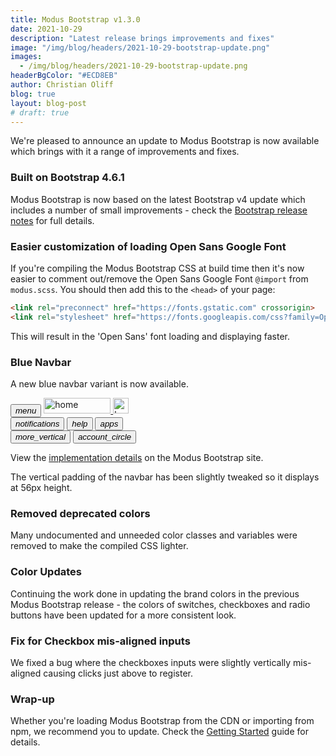```yaml
---
title: Modus Bootstrap v1.3.0
date: 2021-10-29
description: "Latest release brings improvements and fixes"
image: "/img/blog/headers/2021-10-29-bootstrap-update.png"
images:
  - /img/blog/headers/2021-10-29-bootstrap-update.png
headerBgColor: "#ECD8EB"
author: Christian Oliff
blog: true
layout: blog-post
# draft: true
---
```


We're pleased to announce an update to Modus Bootstrap is now available which brings with it a range of improvements and fixes.

### Built on Bootstrap 4.6.1

Modus Bootstrap is now based on the latest Bootstrap v4 update which includes a number of small improvements - check the [Bootstrap release notes](https://github.com/twbs/bootstrap/releases/tag/v4.6.1) for full details.

### Easier customization of loading Open Sans Google Font

If you're compiling the Modus Bootstrap CSS at build time then it's now easier to comment out/remove the Open Sans Google Font `@import` from `modus.scss`. You should then add this to the `<head>` of your page:

```html
<link rel="preconnect" href="https://fonts.gstatic.com" crossorigin>
<link rel="stylesheet" href="https://fonts.googleapis.com/css?family=Open+Sans:300,400,600,700&display=fallback">
```

This will result in the 'Open Sans' font loading and displaying faster.

### Blue Navbar

A new blue navbar variant is now available.

<nav class="navbar navbar-blue nav navbar-expand-sm modus-header py-1 mb-3">
  <button class="btn btn-lg btn-icon-only btn-text-dark" id="menuButton" data-modus-item="menu-btn" href="#overview" data-toggle="#">
    <i class="modus-icons notranslate text-white" aria-hidden="true">menu</i>
  </button>
  <a href="#navbar-example" class="navbar-brand mr-auto ml-2">
    <img src="https://modus-bootstrap.trimble.com/img/trimble-logo-rev.svg" width="107" height="25" class="img-fluid d-none d-sm-block" alt="home">
    <img src="https://modus-bootstrap.trimble.com/img/trimble-icon-rev.svg" class="d-block d-sm-none" height="25" width="25" alt="home">
  </a>
  <div class="collapse navbar-collapse">
    <div class="navbar-nav ml-auto">
      <button class="btn btn-lg btn-icon-only btn-text-dark ml-2" data-toggle="tooltip"
         data-placement="bottom" title="Notifications">
        <i class="modus-icons notranslate text-white" aria-hidden="true">notifications</i>
      </button>
      <button class="btn btn-lg btn-icon-only btn-text-dark ml-2" data-toggle="tooltip"
         data-placement="bottom" title="Help">
        <i class="modus-icons notranslate text-white" aria-hidden="true">help</i>
      </button>
      <button class="btn btn-lg btn-icon-only btn-text-dark ml-2" data-toggle="tooltip"
         data-placement="bottom" title="Applications">
        <i class="modus-icons notranslate text-white" aria-hidden="true">apps</i>
      </button>
    </div>
  </div>
  <button class="btn btn-lg btn-icon-only btn-text-dark d-block d-sm-none">
    <i class="modus-icons notranslate text-white" aria-hidden="true">more_vertical</i>
  </button>
  <button class="btn btn-lg btn-icon-only btn-text-dark bg-transparent ml-2"
         data-toggle="tooltip" data-placement="bottom" data-html="true"
         title="<div class=text-left>MyTrimble<br>Stephanie Carter<br>stephanie_carter@example.com</div>">
         <i class="modus-icons notranslate rounded-circle text-white">account_circle</i>
  </button>
</nav>

View the [implementation details](https://modus-bootstrap.trimble.com/components/navbar/#blue-variant) on the Modus Bootstrap site.

The vertical padding of the navbar has been slightly tweaked so it displays at 56px height.

### Removed deprecated colors

Many undocumented and unneeded color classes and variables were removed to make the compiled CSS lighter.

### Color Updates

Continuing the work done in updating the brand colors in the previous Modus Bootstrap release - the colors of switches, checkboxes and radio buttons have been updated for a more consistent look.

### Fix for Checkbox mis-aligned inputs

We fixed a bug where the checkboxes inputs were slightly vertically mis-aligned causing clicks just above to register.

### Wrap-up

Whether you're loading Modus Bootstrap from the CDN or importing from npm, we recommend you to update. Check the [Getting Started](https://modus-bootstrap.trimble.com/getting-started/) guide for details.
